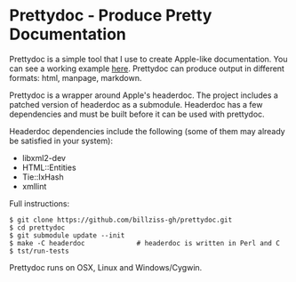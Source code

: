 # Prettydoc - Produce Pretty Documentation

Prettydoc is a simple tool that I use to create Apple-like documentation.
You can see a working example [here](http://www.secfs.net/winfsp/apiref/).
Prettydoc can produce output in different formats: html, manpage, markdown.

Prettydoc is a wrapper around Apple's headerdoc.
The project includes a patched version of headerdoc as a submodule.
Headerdoc has a few dependencies and must be built before it can be used with prettydoc.

Headerdoc dependencies include the following (some of them may already be satisfied in your system):

* libxml2-dev
* HTML::Entities
* Tie::IxHash
* xmllint

Full instructions:

    $ git clone https://github.com/billziss-gh/prettydoc.git
    $ cd prettydoc
    $ git submodule update --init
    $ make -C headerdoc             # headerdoc is written in Perl and C
    $ tst/run-tests

Prettydoc runs on OSX, Linux and Windows/Cygwin.
